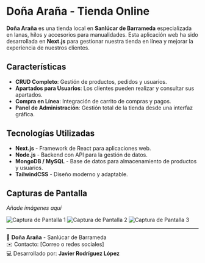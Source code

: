 # Doña Araña - Tienda Online

**Doña Araña** es una tienda local en **Sanlúcar de Barrameda** especializada en lanas, hilos y accesorios para manualidades. Esta aplicación web ha sido desarrollada en **Next.js** para gestionar nuestra tienda en línea y mejorar la experiencia de nuestros clientes.

## Características

- **CRUD Completo**: Gestión de productos, pedidos y usuarios.
- **Apartados para Usuarios**: Los clientes pueden realizar y consultar sus apartados.
- **Compra en Línea**: Integración de carrito de compras y pagos.
- **Panel de Administración**: Gestión total de la tienda desde una interfaz gráfica.

## Tecnologías Utilizadas

- **Next.js** - Framework de React para aplicaciones web.
- **Node.js** - Backend con API para la gestión de datos.
- **MongoDB / MySQL** - Base de datos para almacenamiento de productos y usuarios.
- **TailwindCSS** - Diseño moderno y adaptable.

## Capturas de Pantalla

_Añade imágenes aquí_

![Captura de Pantalla 1](/capturas/1.png)
![Captura de Pantalla 2](/capturas/2.png)
![Captura de Pantalla 3](/capturas/3.png)

---

📍 **Doña Araña** - Sanlúcar de Barrameda  
✉️ Contacto: [Correo o redes sociales]  
💻 Desarrollado por: **Javier Rodríguez López**
